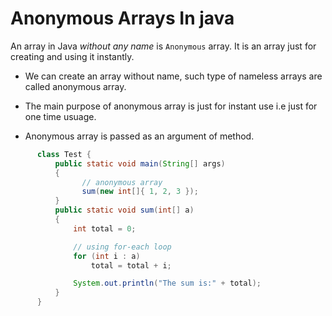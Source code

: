 # __Anonymous Arrays In java__

An array in Java *without any name* is ```Anonymous``` array. It is an array just for creating and using it instantly.

* We can create an array without name, such type of nameless arrays are called anonymous array.

* The main purpose of anonymous array is just for instant use i.e just for one time usuage.

* Anonymous array is passed as an argument of method.

```Java
      class Test { 
          public static void main(String[] args) 
          { 
                // anonymous array 
                sum(new int[]{ 1, 2, 3 }); 
          } 
          public static void sum(int[] a) 
          { 
              int total = 0; 

              // using for-each loop 
              for (int i : a)  
                  total = total + i; 

              System.out.println("The sum is:" + total); 
          } 
      } 
```
